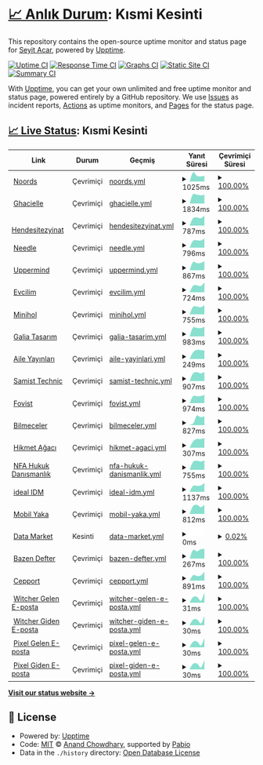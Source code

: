 # [📈 Anlık Durum](https://seyitacar.github.io/websitestatus): <!--live status--> **Kısmi Kesinti**

This repository contains the open-source uptime monitor and status page for [Seyit Acar](https://seyitacar.github.io/websitestatus), powered by [Upptime](https://github.com/upptime/upptime).

[![Uptime CI](https://github.com/seyitacar/websitestatus/workflows/Uptime%20CI/badge.svg)](https://github.com/seyitacar/websitestatus/actions?query=workflow%3A%22Uptime+CI%22)
[![Response Time CI](https://github.com/seyitacar/websitestatus/workflows/Response%20Time%20CI/badge.svg)](https://github.com/seyitacar/websitestatus/actions?query=workflow%3A%22Response+Time+CI%22)
[![Graphs CI](https://github.com/seyitacar/websitestatus/workflows/Graphs%20CI/badge.svg)](https://github.com/seyitacar/websitestatus/actions?query=workflow%3A%22Graphs+CI%22)
[![Static Site CI](https://github.com/seyitacar/websitestatus/workflows/Static%20Site%20CI/badge.svg)](https://github.com/seyitacar/websitestatus/actions?query=workflow%3A%22Static+Site+CI%22)
[![Summary CI](https://github.com/seyitacar/websitestatus/workflows/Summary%20CI/badge.svg)](https://github.com/seyitacar/websitestatus/actions?query=workflow%3A%22Summary+CI%22)

With [Upptime](https://upptime.js.org), you can get your own unlimited and free uptime monitor and status page, powered entirely by a GitHub repository. We use [Issues](https://github.com/seyitacar/websitestatus/issues) as incident reports, [Actions](https://github.com/seyitacar/websitestatus/actions) as uptime monitors, and [Pages](https://seyitacar.github.io/websitestatus) for the status page.

## [📈 Live Status](https://demo.upptime.js.org): <!--live status--> **Kısmi Kesinti**

<!--start: status pages-->
<!-- This summary is generated by Upptime (https://github.com/upptime/upptime) -->
<!-- Do not edit this manually, your changes will be overwritten -->
<!-- prettier-ignore -->
| Link | Durum | Geçmiş | Yanıt Süresi | Çevrimiçi Süresi |
| --- | ------ | ------- | ------------- | ------ |
| <img alt="" src="https://icons.duckduckgo.com/ip3/noords.com.tr.ico" height="13"> [Noords](https://noords.com.tr/) | Çevrimiçi | [noords.yml](https://github.com/seyitacar/websitestatus/commits/HEAD/history/noords.yml) | <details><summary><img alt="Yanıt süresi grafiği" src="./graphs/noords/response-time-week.png" height="20"> 1025ms</summary><br><a href="https://status.seyitacar.net/history/noords"><img alt="Yanıt Süresi 1025" src="https://img.shields.io/endpoint?url=https%3A%2F%2Fraw.githubusercontent.com%2Fseyitacar%2Fwebsitestatus%2FHEAD%2Fapi%2Fnoords%2Fresponse-time.json"></a><br><a href="https://status.seyitacar.net/history/noords"><img alt="24 saatlik yanıt süresi 1025" src="https://img.shields.io/endpoint?url=https%3A%2F%2Fraw.githubusercontent.com%2Fseyitacar%2Fwebsitestatus%2FHEAD%2Fapi%2Fnoords%2Fresponse-time-day.json"></a><br><a href="https://status.seyitacar.net/history/noords"><img alt="7 günlük yanıt süresi 1025" src="https://img.shields.io/endpoint?url=https%3A%2F%2Fraw.githubusercontent.com%2Fseyitacar%2Fwebsitestatus%2FHEAD%2Fapi%2Fnoords%2Fresponse-time-week.json"></a><br><a href="https://status.seyitacar.net/history/noords"><img alt="30 günlük yanıt süresi 1025" src="https://img.shields.io/endpoint?url=https%3A%2F%2Fraw.githubusercontent.com%2Fseyitacar%2Fwebsitestatus%2FHEAD%2Fapi%2Fnoords%2Fresponse-time-month.json"></a><br><a href="https://status.seyitacar.net/history/noords"><img alt="1 yıllık yanıt süresi 1025" src="https://img.shields.io/endpoint?url=https%3A%2F%2Fraw.githubusercontent.com%2Fseyitacar%2Fwebsitestatus%2FHEAD%2Fapi%2Fnoords%2Fresponse-time-year.json"></a></details> | <details><summary><a href="https://status.seyitacar.net/history/noords">100.00%</a></summary><a href="https://status.seyitacar.net/history/noords"><img alt="Çevrimiçi Süresi 100.00%" src="https://img.shields.io/endpoint?url=https%3A%2F%2Fraw.githubusercontent.com%2Fseyitacar%2Fwebsitestatus%2FHEAD%2Fapi%2Fnoords%2Fuptime.json"></a><br><a href="https://status.seyitacar.net/history/noords"><img alt="24 saatlik çevrimiçi oranı 100.00%" src="https://img.shields.io/endpoint?url=https%3A%2F%2Fraw.githubusercontent.com%2Fseyitacar%2Fwebsitestatus%2FHEAD%2Fapi%2Fnoords%2Fuptime-day.json"></a><br><a href="https://status.seyitacar.net/history/noords"><img alt="7 günlük çevrimiçi oranı 100.00%" src="https://img.shields.io/endpoint?url=https%3A%2F%2Fraw.githubusercontent.com%2Fseyitacar%2Fwebsitestatus%2FHEAD%2Fapi%2Fnoords%2Fuptime-week.json"></a><br><a href="https://status.seyitacar.net/history/noords"><img alt="30 günlük çevrimiçi oranı 100.00%" src="https://img.shields.io/endpoint?url=https%3A%2F%2Fraw.githubusercontent.com%2Fseyitacar%2Fwebsitestatus%2FHEAD%2Fapi%2Fnoords%2Fuptime-month.json"></a><br><a href="https://status.seyitacar.net/history/noords"><img alt="1 yıllık çevrimiçi oranı 100.00%" src="https://img.shields.io/endpoint?url=https%3A%2F%2Fraw.githubusercontent.com%2Fseyitacar%2Fwebsitestatus%2FHEAD%2Fapi%2Fnoords%2Fuptime-year.json"></a></details>
| <img alt="" src="https://icons.duckduckgo.com/ip3/ghacielle.com.ico" height="13"> [Ghacielle](https://ghacielle.com/) | Çevrimiçi | [ghacielle.yml](https://github.com/seyitacar/websitestatus/commits/HEAD/history/ghacielle.yml) | <details><summary><img alt="Yanıt süresi grafiği" src="./graphs/ghacielle/response-time-week.png" height="20"> 1834ms</summary><br><a href="https://status.seyitacar.net/history/ghacielle"><img alt="Yanıt Süresi 1834" src="https://img.shields.io/endpoint?url=https%3A%2F%2Fraw.githubusercontent.com%2Fseyitacar%2Fwebsitestatus%2FHEAD%2Fapi%2Fghacielle%2Fresponse-time.json"></a><br><a href="https://status.seyitacar.net/history/ghacielle"><img alt="24 saatlik yanıt süresi 1834" src="https://img.shields.io/endpoint?url=https%3A%2F%2Fraw.githubusercontent.com%2Fseyitacar%2Fwebsitestatus%2FHEAD%2Fapi%2Fghacielle%2Fresponse-time-day.json"></a><br><a href="https://status.seyitacar.net/history/ghacielle"><img alt="7 günlük yanıt süresi 1834" src="https://img.shields.io/endpoint?url=https%3A%2F%2Fraw.githubusercontent.com%2Fseyitacar%2Fwebsitestatus%2FHEAD%2Fapi%2Fghacielle%2Fresponse-time-week.json"></a><br><a href="https://status.seyitacar.net/history/ghacielle"><img alt="30 günlük yanıt süresi 1834" src="https://img.shields.io/endpoint?url=https%3A%2F%2Fraw.githubusercontent.com%2Fseyitacar%2Fwebsitestatus%2FHEAD%2Fapi%2Fghacielle%2Fresponse-time-month.json"></a><br><a href="https://status.seyitacar.net/history/ghacielle"><img alt="1 yıllık yanıt süresi 1834" src="https://img.shields.io/endpoint?url=https%3A%2F%2Fraw.githubusercontent.com%2Fseyitacar%2Fwebsitestatus%2FHEAD%2Fapi%2Fghacielle%2Fresponse-time-year.json"></a></details> | <details><summary><a href="https://status.seyitacar.net/history/ghacielle">100.00%</a></summary><a href="https://status.seyitacar.net/history/ghacielle"><img alt="Çevrimiçi Süresi 100.00%" src="https://img.shields.io/endpoint?url=https%3A%2F%2Fraw.githubusercontent.com%2Fseyitacar%2Fwebsitestatus%2FHEAD%2Fapi%2Fghacielle%2Fuptime.json"></a><br><a href="https://status.seyitacar.net/history/ghacielle"><img alt="24 saatlik çevrimiçi oranı 100.00%" src="https://img.shields.io/endpoint?url=https%3A%2F%2Fraw.githubusercontent.com%2Fseyitacar%2Fwebsitestatus%2FHEAD%2Fapi%2Fghacielle%2Fuptime-day.json"></a><br><a href="https://status.seyitacar.net/history/ghacielle"><img alt="7 günlük çevrimiçi oranı 100.00%" src="https://img.shields.io/endpoint?url=https%3A%2F%2Fraw.githubusercontent.com%2Fseyitacar%2Fwebsitestatus%2FHEAD%2Fapi%2Fghacielle%2Fuptime-week.json"></a><br><a href="https://status.seyitacar.net/history/ghacielle"><img alt="30 günlük çevrimiçi oranı 100.00%" src="https://img.shields.io/endpoint?url=https%3A%2F%2Fraw.githubusercontent.com%2Fseyitacar%2Fwebsitestatus%2FHEAD%2Fapi%2Fghacielle%2Fuptime-month.json"></a><br><a href="https://status.seyitacar.net/history/ghacielle"><img alt="1 yıllık çevrimiçi oranı 100.00%" src="https://img.shields.io/endpoint?url=https%3A%2F%2Fraw.githubusercontent.com%2Fseyitacar%2Fwebsitestatus%2FHEAD%2Fapi%2Fghacielle%2Fuptime-year.json"></a></details>
| <img alt="" src="https://icons.duckduckgo.com/ip3/hendesitezyinat.com.ico" height="13"> [Hendesitezyinat](https://hendesitezyinat.com/) | Çevrimiçi | [hendesitezyinat.yml](https://github.com/seyitacar/websitestatus/commits/HEAD/history/hendesitezyinat.yml) | <details><summary><img alt="Yanıt süresi grafiği" src="./graphs/hendesitezyinat/response-time-week.png" height="20"> 787ms</summary><br><a href="https://status.seyitacar.net/history/hendesitezyinat"><img alt="Yanıt Süresi 787" src="https://img.shields.io/endpoint?url=https%3A%2F%2Fraw.githubusercontent.com%2Fseyitacar%2Fwebsitestatus%2FHEAD%2Fapi%2Fhendesitezyinat%2Fresponse-time.json"></a><br><a href="https://status.seyitacar.net/history/hendesitezyinat"><img alt="24 saatlik yanıt süresi 787" src="https://img.shields.io/endpoint?url=https%3A%2F%2Fraw.githubusercontent.com%2Fseyitacar%2Fwebsitestatus%2FHEAD%2Fapi%2Fhendesitezyinat%2Fresponse-time-day.json"></a><br><a href="https://status.seyitacar.net/history/hendesitezyinat"><img alt="7 günlük yanıt süresi 787" src="https://img.shields.io/endpoint?url=https%3A%2F%2Fraw.githubusercontent.com%2Fseyitacar%2Fwebsitestatus%2FHEAD%2Fapi%2Fhendesitezyinat%2Fresponse-time-week.json"></a><br><a href="https://status.seyitacar.net/history/hendesitezyinat"><img alt="30 günlük yanıt süresi 787" src="https://img.shields.io/endpoint?url=https%3A%2F%2Fraw.githubusercontent.com%2Fseyitacar%2Fwebsitestatus%2FHEAD%2Fapi%2Fhendesitezyinat%2Fresponse-time-month.json"></a><br><a href="https://status.seyitacar.net/history/hendesitezyinat"><img alt="1 yıllık yanıt süresi 787" src="https://img.shields.io/endpoint?url=https%3A%2F%2Fraw.githubusercontent.com%2Fseyitacar%2Fwebsitestatus%2FHEAD%2Fapi%2Fhendesitezyinat%2Fresponse-time-year.json"></a></details> | <details><summary><a href="https://status.seyitacar.net/history/hendesitezyinat">100.00%</a></summary><a href="https://status.seyitacar.net/history/hendesitezyinat"><img alt="Çevrimiçi Süresi 100.00%" src="https://img.shields.io/endpoint?url=https%3A%2F%2Fraw.githubusercontent.com%2Fseyitacar%2Fwebsitestatus%2FHEAD%2Fapi%2Fhendesitezyinat%2Fuptime.json"></a><br><a href="https://status.seyitacar.net/history/hendesitezyinat"><img alt="24 saatlik çevrimiçi oranı 100.00%" src="https://img.shields.io/endpoint?url=https%3A%2F%2Fraw.githubusercontent.com%2Fseyitacar%2Fwebsitestatus%2FHEAD%2Fapi%2Fhendesitezyinat%2Fuptime-day.json"></a><br><a href="https://status.seyitacar.net/history/hendesitezyinat"><img alt="7 günlük çevrimiçi oranı 100.00%" src="https://img.shields.io/endpoint?url=https%3A%2F%2Fraw.githubusercontent.com%2Fseyitacar%2Fwebsitestatus%2FHEAD%2Fapi%2Fhendesitezyinat%2Fuptime-week.json"></a><br><a href="https://status.seyitacar.net/history/hendesitezyinat"><img alt="30 günlük çevrimiçi oranı 100.00%" src="https://img.shields.io/endpoint?url=https%3A%2F%2Fraw.githubusercontent.com%2Fseyitacar%2Fwebsitestatus%2FHEAD%2Fapi%2Fhendesitezyinat%2Fuptime-month.json"></a><br><a href="https://status.seyitacar.net/history/hendesitezyinat"><img alt="1 yıllık çevrimiçi oranı 100.00%" src="https://img.shields.io/endpoint?url=https%3A%2F%2Fraw.githubusercontent.com%2Fseyitacar%2Fwebsitestatus%2FHEAD%2Fapi%2Fhendesitezyinat%2Fuptime-year.json"></a></details>
| <img alt="" src="https://icons.duckduckgo.com/ip3/needle.tr.ico" height="13"> [Needle](https://needle.tr/) | Çevrimiçi | [needle.yml](https://github.com/seyitacar/websitestatus/commits/HEAD/history/needle.yml) | <details><summary><img alt="Yanıt süresi grafiği" src="./graphs/needle/response-time-week.png" height="20"> 796ms</summary><br><a href="https://status.seyitacar.net/history/needle"><img alt="Yanıt Süresi 796" src="https://img.shields.io/endpoint?url=https%3A%2F%2Fraw.githubusercontent.com%2Fseyitacar%2Fwebsitestatus%2FHEAD%2Fapi%2Fneedle%2Fresponse-time.json"></a><br><a href="https://status.seyitacar.net/history/needle"><img alt="24 saatlik yanıt süresi 796" src="https://img.shields.io/endpoint?url=https%3A%2F%2Fraw.githubusercontent.com%2Fseyitacar%2Fwebsitestatus%2FHEAD%2Fapi%2Fneedle%2Fresponse-time-day.json"></a><br><a href="https://status.seyitacar.net/history/needle"><img alt="7 günlük yanıt süresi 796" src="https://img.shields.io/endpoint?url=https%3A%2F%2Fraw.githubusercontent.com%2Fseyitacar%2Fwebsitestatus%2FHEAD%2Fapi%2Fneedle%2Fresponse-time-week.json"></a><br><a href="https://status.seyitacar.net/history/needle"><img alt="30 günlük yanıt süresi 796" src="https://img.shields.io/endpoint?url=https%3A%2F%2Fraw.githubusercontent.com%2Fseyitacar%2Fwebsitestatus%2FHEAD%2Fapi%2Fneedle%2Fresponse-time-month.json"></a><br><a href="https://status.seyitacar.net/history/needle"><img alt="1 yıllık yanıt süresi 796" src="https://img.shields.io/endpoint?url=https%3A%2F%2Fraw.githubusercontent.com%2Fseyitacar%2Fwebsitestatus%2FHEAD%2Fapi%2Fneedle%2Fresponse-time-year.json"></a></details> | <details><summary><a href="https://status.seyitacar.net/history/needle">100.00%</a></summary><a href="https://status.seyitacar.net/history/needle"><img alt="Çevrimiçi Süresi 100.00%" src="https://img.shields.io/endpoint?url=https%3A%2F%2Fraw.githubusercontent.com%2Fseyitacar%2Fwebsitestatus%2FHEAD%2Fapi%2Fneedle%2Fuptime.json"></a><br><a href="https://status.seyitacar.net/history/needle"><img alt="24 saatlik çevrimiçi oranı 100.00%" src="https://img.shields.io/endpoint?url=https%3A%2F%2Fraw.githubusercontent.com%2Fseyitacar%2Fwebsitestatus%2FHEAD%2Fapi%2Fneedle%2Fuptime-day.json"></a><br><a href="https://status.seyitacar.net/history/needle"><img alt="7 günlük çevrimiçi oranı 100.00%" src="https://img.shields.io/endpoint?url=https%3A%2F%2Fraw.githubusercontent.com%2Fseyitacar%2Fwebsitestatus%2FHEAD%2Fapi%2Fneedle%2Fuptime-week.json"></a><br><a href="https://status.seyitacar.net/history/needle"><img alt="30 günlük çevrimiçi oranı 100.00%" src="https://img.shields.io/endpoint?url=https%3A%2F%2Fraw.githubusercontent.com%2Fseyitacar%2Fwebsitestatus%2FHEAD%2Fapi%2Fneedle%2Fuptime-month.json"></a><br><a href="https://status.seyitacar.net/history/needle"><img alt="1 yıllık çevrimiçi oranı 100.00%" src="https://img.shields.io/endpoint?url=https%3A%2F%2Fraw.githubusercontent.com%2Fseyitacar%2Fwebsitestatus%2FHEAD%2Fapi%2Fneedle%2Fuptime-year.json"></a></details>
| <img alt="" src="https://icons.duckduckgo.com/ip3/uppermind.ai.ico" height="13"> [Uppermind](https://uppermind.ai/) | Çevrimiçi | [uppermind.yml](https://github.com/seyitacar/websitestatus/commits/HEAD/history/uppermind.yml) | <details><summary><img alt="Yanıt süresi grafiği" src="./graphs/uppermind/response-time-week.png" height="20"> 867ms</summary><br><a href="https://status.seyitacar.net/history/uppermind"><img alt="Yanıt Süresi 867" src="https://img.shields.io/endpoint?url=https%3A%2F%2Fraw.githubusercontent.com%2Fseyitacar%2Fwebsitestatus%2FHEAD%2Fapi%2Fuppermind%2Fresponse-time.json"></a><br><a href="https://status.seyitacar.net/history/uppermind"><img alt="24 saatlik yanıt süresi 867" src="https://img.shields.io/endpoint?url=https%3A%2F%2Fraw.githubusercontent.com%2Fseyitacar%2Fwebsitestatus%2FHEAD%2Fapi%2Fuppermind%2Fresponse-time-day.json"></a><br><a href="https://status.seyitacar.net/history/uppermind"><img alt="7 günlük yanıt süresi 867" src="https://img.shields.io/endpoint?url=https%3A%2F%2Fraw.githubusercontent.com%2Fseyitacar%2Fwebsitestatus%2FHEAD%2Fapi%2Fuppermind%2Fresponse-time-week.json"></a><br><a href="https://status.seyitacar.net/history/uppermind"><img alt="30 günlük yanıt süresi 867" src="https://img.shields.io/endpoint?url=https%3A%2F%2Fraw.githubusercontent.com%2Fseyitacar%2Fwebsitestatus%2FHEAD%2Fapi%2Fuppermind%2Fresponse-time-month.json"></a><br><a href="https://status.seyitacar.net/history/uppermind"><img alt="1 yıllık yanıt süresi 867" src="https://img.shields.io/endpoint?url=https%3A%2F%2Fraw.githubusercontent.com%2Fseyitacar%2Fwebsitestatus%2FHEAD%2Fapi%2Fuppermind%2Fresponse-time-year.json"></a></details> | <details><summary><a href="https://status.seyitacar.net/history/uppermind">100.00%</a></summary><a href="https://status.seyitacar.net/history/uppermind"><img alt="Çevrimiçi Süresi 100.00%" src="https://img.shields.io/endpoint?url=https%3A%2F%2Fraw.githubusercontent.com%2Fseyitacar%2Fwebsitestatus%2FHEAD%2Fapi%2Fuppermind%2Fuptime.json"></a><br><a href="https://status.seyitacar.net/history/uppermind"><img alt="24 saatlik çevrimiçi oranı 100.00%" src="https://img.shields.io/endpoint?url=https%3A%2F%2Fraw.githubusercontent.com%2Fseyitacar%2Fwebsitestatus%2FHEAD%2Fapi%2Fuppermind%2Fuptime-day.json"></a><br><a href="https://status.seyitacar.net/history/uppermind"><img alt="7 günlük çevrimiçi oranı 100.00%" src="https://img.shields.io/endpoint?url=https%3A%2F%2Fraw.githubusercontent.com%2Fseyitacar%2Fwebsitestatus%2FHEAD%2Fapi%2Fuppermind%2Fuptime-week.json"></a><br><a href="https://status.seyitacar.net/history/uppermind"><img alt="30 günlük çevrimiçi oranı 100.00%" src="https://img.shields.io/endpoint?url=https%3A%2F%2Fraw.githubusercontent.com%2Fseyitacar%2Fwebsitestatus%2FHEAD%2Fapi%2Fuppermind%2Fuptime-month.json"></a><br><a href="https://status.seyitacar.net/history/uppermind"><img alt="1 yıllık çevrimiçi oranı 100.00%" src="https://img.shields.io/endpoint?url=https%3A%2F%2Fraw.githubusercontent.com%2Fseyitacar%2Fwebsitestatus%2FHEAD%2Fapi%2Fuppermind%2Fuptime-year.json"></a></details>
| <img alt="" src="https://icons.duckduckgo.com/ip3/evcil.im.ico" height="13"> [Evcilim](https://evcil.im/) | Çevrimiçi | [evcilim.yml](https://github.com/seyitacar/websitestatus/commits/HEAD/history/evcilim.yml) | <details><summary><img alt="Yanıt süresi grafiği" src="./graphs/evcilim/response-time-week.png" height="20"> 724ms</summary><br><a href="https://status.seyitacar.net/history/evcilim"><img alt="Yanıt Süresi 724" src="https://img.shields.io/endpoint?url=https%3A%2F%2Fraw.githubusercontent.com%2Fseyitacar%2Fwebsitestatus%2FHEAD%2Fapi%2Fevcilim%2Fresponse-time.json"></a><br><a href="https://status.seyitacar.net/history/evcilim"><img alt="24 saatlik yanıt süresi 724" src="https://img.shields.io/endpoint?url=https%3A%2F%2Fraw.githubusercontent.com%2Fseyitacar%2Fwebsitestatus%2FHEAD%2Fapi%2Fevcilim%2Fresponse-time-day.json"></a><br><a href="https://status.seyitacar.net/history/evcilim"><img alt="7 günlük yanıt süresi 724" src="https://img.shields.io/endpoint?url=https%3A%2F%2Fraw.githubusercontent.com%2Fseyitacar%2Fwebsitestatus%2FHEAD%2Fapi%2Fevcilim%2Fresponse-time-week.json"></a><br><a href="https://status.seyitacar.net/history/evcilim"><img alt="30 günlük yanıt süresi 724" src="https://img.shields.io/endpoint?url=https%3A%2F%2Fraw.githubusercontent.com%2Fseyitacar%2Fwebsitestatus%2FHEAD%2Fapi%2Fevcilim%2Fresponse-time-month.json"></a><br><a href="https://status.seyitacar.net/history/evcilim"><img alt="1 yıllık yanıt süresi 724" src="https://img.shields.io/endpoint?url=https%3A%2F%2Fraw.githubusercontent.com%2Fseyitacar%2Fwebsitestatus%2FHEAD%2Fapi%2Fevcilim%2Fresponse-time-year.json"></a></details> | <details><summary><a href="https://status.seyitacar.net/history/evcilim">100.00%</a></summary><a href="https://status.seyitacar.net/history/evcilim"><img alt="Çevrimiçi Süresi 100.00%" src="https://img.shields.io/endpoint?url=https%3A%2F%2Fraw.githubusercontent.com%2Fseyitacar%2Fwebsitestatus%2FHEAD%2Fapi%2Fevcilim%2Fuptime.json"></a><br><a href="https://status.seyitacar.net/history/evcilim"><img alt="24 saatlik çevrimiçi oranı 100.00%" src="https://img.shields.io/endpoint?url=https%3A%2F%2Fraw.githubusercontent.com%2Fseyitacar%2Fwebsitestatus%2FHEAD%2Fapi%2Fevcilim%2Fuptime-day.json"></a><br><a href="https://status.seyitacar.net/history/evcilim"><img alt="7 günlük çevrimiçi oranı 100.00%" src="https://img.shields.io/endpoint?url=https%3A%2F%2Fraw.githubusercontent.com%2Fseyitacar%2Fwebsitestatus%2FHEAD%2Fapi%2Fevcilim%2Fuptime-week.json"></a><br><a href="https://status.seyitacar.net/history/evcilim"><img alt="30 günlük çevrimiçi oranı 100.00%" src="https://img.shields.io/endpoint?url=https%3A%2F%2Fraw.githubusercontent.com%2Fseyitacar%2Fwebsitestatus%2FHEAD%2Fapi%2Fevcilim%2Fuptime-month.json"></a><br><a href="https://status.seyitacar.net/history/evcilim"><img alt="1 yıllık çevrimiçi oranı 100.00%" src="https://img.shields.io/endpoint?url=https%3A%2F%2Fraw.githubusercontent.com%2Fseyitacar%2Fwebsitestatus%2FHEAD%2Fapi%2Fevcilim%2Fuptime-year.json"></a></details>
| <img alt="" src="https://icons.duckduckgo.com/ip3/minihol.com.ico" height="13"> [Minihol](https://minihol.com/) | Çevrimiçi | [minihol.yml](https://github.com/seyitacar/websitestatus/commits/HEAD/history/minihol.yml) | <details><summary><img alt="Yanıt süresi grafiği" src="./graphs/minihol/response-time-week.png" height="20"> 755ms</summary><br><a href="https://status.seyitacar.net/history/minihol"><img alt="Yanıt Süresi 755" src="https://img.shields.io/endpoint?url=https%3A%2F%2Fraw.githubusercontent.com%2Fseyitacar%2Fwebsitestatus%2FHEAD%2Fapi%2Fminihol%2Fresponse-time.json"></a><br><a href="https://status.seyitacar.net/history/minihol"><img alt="24 saatlik yanıt süresi 755" src="https://img.shields.io/endpoint?url=https%3A%2F%2Fraw.githubusercontent.com%2Fseyitacar%2Fwebsitestatus%2FHEAD%2Fapi%2Fminihol%2Fresponse-time-day.json"></a><br><a href="https://status.seyitacar.net/history/minihol"><img alt="7 günlük yanıt süresi 755" src="https://img.shields.io/endpoint?url=https%3A%2F%2Fraw.githubusercontent.com%2Fseyitacar%2Fwebsitestatus%2FHEAD%2Fapi%2Fminihol%2Fresponse-time-week.json"></a><br><a href="https://status.seyitacar.net/history/minihol"><img alt="30 günlük yanıt süresi 755" src="https://img.shields.io/endpoint?url=https%3A%2F%2Fraw.githubusercontent.com%2Fseyitacar%2Fwebsitestatus%2FHEAD%2Fapi%2Fminihol%2Fresponse-time-month.json"></a><br><a href="https://status.seyitacar.net/history/minihol"><img alt="1 yıllık yanıt süresi 755" src="https://img.shields.io/endpoint?url=https%3A%2F%2Fraw.githubusercontent.com%2Fseyitacar%2Fwebsitestatus%2FHEAD%2Fapi%2Fminihol%2Fresponse-time-year.json"></a></details> | <details><summary><a href="https://status.seyitacar.net/history/minihol">100.00%</a></summary><a href="https://status.seyitacar.net/history/minihol"><img alt="Çevrimiçi Süresi 100.00%" src="https://img.shields.io/endpoint?url=https%3A%2F%2Fraw.githubusercontent.com%2Fseyitacar%2Fwebsitestatus%2FHEAD%2Fapi%2Fminihol%2Fuptime.json"></a><br><a href="https://status.seyitacar.net/history/minihol"><img alt="24 saatlik çevrimiçi oranı 100.00%" src="https://img.shields.io/endpoint?url=https%3A%2F%2Fraw.githubusercontent.com%2Fseyitacar%2Fwebsitestatus%2FHEAD%2Fapi%2Fminihol%2Fuptime-day.json"></a><br><a href="https://status.seyitacar.net/history/minihol"><img alt="7 günlük çevrimiçi oranı 100.00%" src="https://img.shields.io/endpoint?url=https%3A%2F%2Fraw.githubusercontent.com%2Fseyitacar%2Fwebsitestatus%2FHEAD%2Fapi%2Fminihol%2Fuptime-week.json"></a><br><a href="https://status.seyitacar.net/history/minihol"><img alt="30 günlük çevrimiçi oranı 100.00%" src="https://img.shields.io/endpoint?url=https%3A%2F%2Fraw.githubusercontent.com%2Fseyitacar%2Fwebsitestatus%2FHEAD%2Fapi%2Fminihol%2Fuptime-month.json"></a><br><a href="https://status.seyitacar.net/history/minihol"><img alt="1 yıllık çevrimiçi oranı 100.00%" src="https://img.shields.io/endpoint?url=https%3A%2F%2Fraw.githubusercontent.com%2Fseyitacar%2Fwebsitestatus%2FHEAD%2Fapi%2Fminihol%2Fuptime-year.json"></a></details>
| <img alt="" src="https://icons.duckduckgo.com/ip3/galiatasarim.com.ico" height="13"> [Galia Tasarım](https://galiatasarim.com/) | Çevrimiçi | [galia-tasarim.yml](https://github.com/seyitacar/websitestatus/commits/HEAD/history/galia-tasarim.yml) | <details><summary><img alt="Yanıt süresi grafiği" src="./graphs/galia-tasarim/response-time-week.png" height="20"> 983ms</summary><br><a href="https://status.seyitacar.net/history/galia-tasarim"><img alt="Yanıt Süresi 983" src="https://img.shields.io/endpoint?url=https%3A%2F%2Fraw.githubusercontent.com%2Fseyitacar%2Fwebsitestatus%2FHEAD%2Fapi%2Fgalia-tasarim%2Fresponse-time.json"></a><br><a href="https://status.seyitacar.net/history/galia-tasarim"><img alt="24 saatlik yanıt süresi 983" src="https://img.shields.io/endpoint?url=https%3A%2F%2Fraw.githubusercontent.com%2Fseyitacar%2Fwebsitestatus%2FHEAD%2Fapi%2Fgalia-tasarim%2Fresponse-time-day.json"></a><br><a href="https://status.seyitacar.net/history/galia-tasarim"><img alt="7 günlük yanıt süresi 983" src="https://img.shields.io/endpoint?url=https%3A%2F%2Fraw.githubusercontent.com%2Fseyitacar%2Fwebsitestatus%2FHEAD%2Fapi%2Fgalia-tasarim%2Fresponse-time-week.json"></a><br><a href="https://status.seyitacar.net/history/galia-tasarim"><img alt="30 günlük yanıt süresi 983" src="https://img.shields.io/endpoint?url=https%3A%2F%2Fraw.githubusercontent.com%2Fseyitacar%2Fwebsitestatus%2FHEAD%2Fapi%2Fgalia-tasarim%2Fresponse-time-month.json"></a><br><a href="https://status.seyitacar.net/history/galia-tasarim"><img alt="1 yıllık yanıt süresi 983" src="https://img.shields.io/endpoint?url=https%3A%2F%2Fraw.githubusercontent.com%2Fseyitacar%2Fwebsitestatus%2FHEAD%2Fapi%2Fgalia-tasarim%2Fresponse-time-year.json"></a></details> | <details><summary><a href="https://status.seyitacar.net/history/galia-tasarim">100.00%</a></summary><a href="https://status.seyitacar.net/history/galia-tasarim"><img alt="Çevrimiçi Süresi 100.00%" src="https://img.shields.io/endpoint?url=https%3A%2F%2Fraw.githubusercontent.com%2Fseyitacar%2Fwebsitestatus%2FHEAD%2Fapi%2Fgalia-tasarim%2Fuptime.json"></a><br><a href="https://status.seyitacar.net/history/galia-tasarim"><img alt="24 saatlik çevrimiçi oranı 100.00%" src="https://img.shields.io/endpoint?url=https%3A%2F%2Fraw.githubusercontent.com%2Fseyitacar%2Fwebsitestatus%2FHEAD%2Fapi%2Fgalia-tasarim%2Fuptime-day.json"></a><br><a href="https://status.seyitacar.net/history/galia-tasarim"><img alt="7 günlük çevrimiçi oranı 100.00%" src="https://img.shields.io/endpoint?url=https%3A%2F%2Fraw.githubusercontent.com%2Fseyitacar%2Fwebsitestatus%2FHEAD%2Fapi%2Fgalia-tasarim%2Fuptime-week.json"></a><br><a href="https://status.seyitacar.net/history/galia-tasarim"><img alt="30 günlük çevrimiçi oranı 100.00%" src="https://img.shields.io/endpoint?url=https%3A%2F%2Fraw.githubusercontent.com%2Fseyitacar%2Fwebsitestatus%2FHEAD%2Fapi%2Fgalia-tasarim%2Fuptime-month.json"></a><br><a href="https://status.seyitacar.net/history/galia-tasarim"><img alt="1 yıllık çevrimiçi oranı 100.00%" src="https://img.shields.io/endpoint?url=https%3A%2F%2Fraw.githubusercontent.com%2Fseyitacar%2Fwebsitestatus%2FHEAD%2Fapi%2Fgalia-tasarim%2Fuptime-year.json"></a></details>
| <img alt="" src="https://icons.duckduckgo.com/ip3/aileyayinlari.com.ico" height="13"> [Aile Yayınları](https://aileyayinlari.com/) | Çevrimiçi | [aile-yayinlari.yml](https://github.com/seyitacar/websitestatus/commits/HEAD/history/aile-yayinlari.yml) | <details><summary><img alt="Yanıt süresi grafiği" src="./graphs/aile-yayinlari/response-time-week.png" height="20"> 249ms</summary><br><a href="https://status.seyitacar.net/history/aile-yayinlari"><img alt="Yanıt Süresi 249" src="https://img.shields.io/endpoint?url=https%3A%2F%2Fraw.githubusercontent.com%2Fseyitacar%2Fwebsitestatus%2FHEAD%2Fapi%2Faile-yayinlari%2Fresponse-time.json"></a><br><a href="https://status.seyitacar.net/history/aile-yayinlari"><img alt="24 saatlik yanıt süresi 249" src="https://img.shields.io/endpoint?url=https%3A%2F%2Fraw.githubusercontent.com%2Fseyitacar%2Fwebsitestatus%2FHEAD%2Fapi%2Faile-yayinlari%2Fresponse-time-day.json"></a><br><a href="https://status.seyitacar.net/history/aile-yayinlari"><img alt="7 günlük yanıt süresi 249" src="https://img.shields.io/endpoint?url=https%3A%2F%2Fraw.githubusercontent.com%2Fseyitacar%2Fwebsitestatus%2FHEAD%2Fapi%2Faile-yayinlari%2Fresponse-time-week.json"></a><br><a href="https://status.seyitacar.net/history/aile-yayinlari"><img alt="30 günlük yanıt süresi 249" src="https://img.shields.io/endpoint?url=https%3A%2F%2Fraw.githubusercontent.com%2Fseyitacar%2Fwebsitestatus%2FHEAD%2Fapi%2Faile-yayinlari%2Fresponse-time-month.json"></a><br><a href="https://status.seyitacar.net/history/aile-yayinlari"><img alt="1 yıllık yanıt süresi 249" src="https://img.shields.io/endpoint?url=https%3A%2F%2Fraw.githubusercontent.com%2Fseyitacar%2Fwebsitestatus%2FHEAD%2Fapi%2Faile-yayinlari%2Fresponse-time-year.json"></a></details> | <details><summary><a href="https://status.seyitacar.net/history/aile-yayinlari">100.00%</a></summary><a href="https://status.seyitacar.net/history/aile-yayinlari"><img alt="Çevrimiçi Süresi 100.00%" src="https://img.shields.io/endpoint?url=https%3A%2F%2Fraw.githubusercontent.com%2Fseyitacar%2Fwebsitestatus%2FHEAD%2Fapi%2Faile-yayinlari%2Fuptime.json"></a><br><a href="https://status.seyitacar.net/history/aile-yayinlari"><img alt="24 saatlik çevrimiçi oranı 100.00%" src="https://img.shields.io/endpoint?url=https%3A%2F%2Fraw.githubusercontent.com%2Fseyitacar%2Fwebsitestatus%2FHEAD%2Fapi%2Faile-yayinlari%2Fuptime-day.json"></a><br><a href="https://status.seyitacar.net/history/aile-yayinlari"><img alt="7 günlük çevrimiçi oranı 100.00%" src="https://img.shields.io/endpoint?url=https%3A%2F%2Fraw.githubusercontent.com%2Fseyitacar%2Fwebsitestatus%2FHEAD%2Fapi%2Faile-yayinlari%2Fuptime-week.json"></a><br><a href="https://status.seyitacar.net/history/aile-yayinlari"><img alt="30 günlük çevrimiçi oranı 100.00%" src="https://img.shields.io/endpoint?url=https%3A%2F%2Fraw.githubusercontent.com%2Fseyitacar%2Fwebsitestatus%2FHEAD%2Fapi%2Faile-yayinlari%2Fuptime-month.json"></a><br><a href="https://status.seyitacar.net/history/aile-yayinlari"><img alt="1 yıllık çevrimiçi oranı 100.00%" src="https://img.shields.io/endpoint?url=https%3A%2F%2Fraw.githubusercontent.com%2Fseyitacar%2Fwebsitestatus%2FHEAD%2Fapi%2Faile-yayinlari%2Fuptime-year.json"></a></details>
| <img alt="" src="https://icons.duckduckgo.com/ip3/samistechnic.com.ico" height="13"> [Samist Technic](https://samistechnic.com/) | Çevrimiçi | [samist-technic.yml](https://github.com/seyitacar/websitestatus/commits/HEAD/history/samist-technic.yml) | <details><summary><img alt="Yanıt süresi grafiği" src="./graphs/samist-technic/response-time-week.png" height="20"> 907ms</summary><br><a href="https://status.seyitacar.net/history/samist-technic"><img alt="Yanıt Süresi 907" src="https://img.shields.io/endpoint?url=https%3A%2F%2Fraw.githubusercontent.com%2Fseyitacar%2Fwebsitestatus%2FHEAD%2Fapi%2Fsamist-technic%2Fresponse-time.json"></a><br><a href="https://status.seyitacar.net/history/samist-technic"><img alt="24 saatlik yanıt süresi 907" src="https://img.shields.io/endpoint?url=https%3A%2F%2Fraw.githubusercontent.com%2Fseyitacar%2Fwebsitestatus%2FHEAD%2Fapi%2Fsamist-technic%2Fresponse-time-day.json"></a><br><a href="https://status.seyitacar.net/history/samist-technic"><img alt="7 günlük yanıt süresi 907" src="https://img.shields.io/endpoint?url=https%3A%2F%2Fraw.githubusercontent.com%2Fseyitacar%2Fwebsitestatus%2FHEAD%2Fapi%2Fsamist-technic%2Fresponse-time-week.json"></a><br><a href="https://status.seyitacar.net/history/samist-technic"><img alt="30 günlük yanıt süresi 907" src="https://img.shields.io/endpoint?url=https%3A%2F%2Fraw.githubusercontent.com%2Fseyitacar%2Fwebsitestatus%2FHEAD%2Fapi%2Fsamist-technic%2Fresponse-time-month.json"></a><br><a href="https://status.seyitacar.net/history/samist-technic"><img alt="1 yıllık yanıt süresi 907" src="https://img.shields.io/endpoint?url=https%3A%2F%2Fraw.githubusercontent.com%2Fseyitacar%2Fwebsitestatus%2FHEAD%2Fapi%2Fsamist-technic%2Fresponse-time-year.json"></a></details> | <details><summary><a href="https://status.seyitacar.net/history/samist-technic">100.00%</a></summary><a href="https://status.seyitacar.net/history/samist-technic"><img alt="Çevrimiçi Süresi 100.00%" src="https://img.shields.io/endpoint?url=https%3A%2F%2Fraw.githubusercontent.com%2Fseyitacar%2Fwebsitestatus%2FHEAD%2Fapi%2Fsamist-technic%2Fuptime.json"></a><br><a href="https://status.seyitacar.net/history/samist-technic"><img alt="24 saatlik çevrimiçi oranı 100.00%" src="https://img.shields.io/endpoint?url=https%3A%2F%2Fraw.githubusercontent.com%2Fseyitacar%2Fwebsitestatus%2FHEAD%2Fapi%2Fsamist-technic%2Fuptime-day.json"></a><br><a href="https://status.seyitacar.net/history/samist-technic"><img alt="7 günlük çevrimiçi oranı 100.00%" src="https://img.shields.io/endpoint?url=https%3A%2F%2Fraw.githubusercontent.com%2Fseyitacar%2Fwebsitestatus%2FHEAD%2Fapi%2Fsamist-technic%2Fuptime-week.json"></a><br><a href="https://status.seyitacar.net/history/samist-technic"><img alt="30 günlük çevrimiçi oranı 100.00%" src="https://img.shields.io/endpoint?url=https%3A%2F%2Fraw.githubusercontent.com%2Fseyitacar%2Fwebsitestatus%2FHEAD%2Fapi%2Fsamist-technic%2Fuptime-month.json"></a><br><a href="https://status.seyitacar.net/history/samist-technic"><img alt="1 yıllık çevrimiçi oranı 100.00%" src="https://img.shields.io/endpoint?url=https%3A%2F%2Fraw.githubusercontent.com%2Fseyitacar%2Fwebsitestatus%2FHEAD%2Fapi%2Fsamist-technic%2Fuptime-year.json"></a></details>
| <img alt="" src="https://icons.duckduckgo.com/ip3/fovist.com.ico" height="13"> [Fovist](https://fovist.com/) | Çevrimiçi | [fovist.yml](https://github.com/seyitacar/websitestatus/commits/HEAD/history/fovist.yml) | <details><summary><img alt="Yanıt süresi grafiği" src="./graphs/fovist/response-time-week.png" height="20"> 974ms</summary><br><a href="https://status.seyitacar.net/history/fovist"><img alt="Yanıt Süresi 974" src="https://img.shields.io/endpoint?url=https%3A%2F%2Fraw.githubusercontent.com%2Fseyitacar%2Fwebsitestatus%2FHEAD%2Fapi%2Ffovist%2Fresponse-time.json"></a><br><a href="https://status.seyitacar.net/history/fovist"><img alt="24 saatlik yanıt süresi 974" src="https://img.shields.io/endpoint?url=https%3A%2F%2Fraw.githubusercontent.com%2Fseyitacar%2Fwebsitestatus%2FHEAD%2Fapi%2Ffovist%2Fresponse-time-day.json"></a><br><a href="https://status.seyitacar.net/history/fovist"><img alt="7 günlük yanıt süresi 974" src="https://img.shields.io/endpoint?url=https%3A%2F%2Fraw.githubusercontent.com%2Fseyitacar%2Fwebsitestatus%2FHEAD%2Fapi%2Ffovist%2Fresponse-time-week.json"></a><br><a href="https://status.seyitacar.net/history/fovist"><img alt="30 günlük yanıt süresi 974" src="https://img.shields.io/endpoint?url=https%3A%2F%2Fraw.githubusercontent.com%2Fseyitacar%2Fwebsitestatus%2FHEAD%2Fapi%2Ffovist%2Fresponse-time-month.json"></a><br><a href="https://status.seyitacar.net/history/fovist"><img alt="1 yıllık yanıt süresi 974" src="https://img.shields.io/endpoint?url=https%3A%2F%2Fraw.githubusercontent.com%2Fseyitacar%2Fwebsitestatus%2FHEAD%2Fapi%2Ffovist%2Fresponse-time-year.json"></a></details> | <details><summary><a href="https://status.seyitacar.net/history/fovist">100.00%</a></summary><a href="https://status.seyitacar.net/history/fovist"><img alt="Çevrimiçi Süresi 100.00%" src="https://img.shields.io/endpoint?url=https%3A%2F%2Fraw.githubusercontent.com%2Fseyitacar%2Fwebsitestatus%2FHEAD%2Fapi%2Ffovist%2Fuptime.json"></a><br><a href="https://status.seyitacar.net/history/fovist"><img alt="24 saatlik çevrimiçi oranı 100.00%" src="https://img.shields.io/endpoint?url=https%3A%2F%2Fraw.githubusercontent.com%2Fseyitacar%2Fwebsitestatus%2FHEAD%2Fapi%2Ffovist%2Fuptime-day.json"></a><br><a href="https://status.seyitacar.net/history/fovist"><img alt="7 günlük çevrimiçi oranı 100.00%" src="https://img.shields.io/endpoint?url=https%3A%2F%2Fraw.githubusercontent.com%2Fseyitacar%2Fwebsitestatus%2FHEAD%2Fapi%2Ffovist%2Fuptime-week.json"></a><br><a href="https://status.seyitacar.net/history/fovist"><img alt="30 günlük çevrimiçi oranı 100.00%" src="https://img.shields.io/endpoint?url=https%3A%2F%2Fraw.githubusercontent.com%2Fseyitacar%2Fwebsitestatus%2FHEAD%2Fapi%2Ffovist%2Fuptime-month.json"></a><br><a href="https://status.seyitacar.net/history/fovist"><img alt="1 yıllık çevrimiçi oranı 100.00%" src="https://img.shields.io/endpoint?url=https%3A%2F%2Fraw.githubusercontent.com%2Fseyitacar%2Fwebsitestatus%2FHEAD%2Fapi%2Ffovist%2Fuptime-year.json"></a></details>
| <img alt="" src="https://icons.duckduckgo.com/ip3/bilmeceler.tr.ico" height="13"> [Bilmeceler](https://bilmeceler.tr/) | Çevrimiçi | [bilmeceler.yml](https://github.com/seyitacar/websitestatus/commits/HEAD/history/bilmeceler.yml) | <details><summary><img alt="Yanıt süresi grafiği" src="./graphs/bilmeceler/response-time-week.png" height="20"> 827ms</summary><br><a href="https://status.seyitacar.net/history/bilmeceler"><img alt="Yanıt Süresi 827" src="https://img.shields.io/endpoint?url=https%3A%2F%2Fraw.githubusercontent.com%2Fseyitacar%2Fwebsitestatus%2FHEAD%2Fapi%2Fbilmeceler%2Fresponse-time.json"></a><br><a href="https://status.seyitacar.net/history/bilmeceler"><img alt="24 saatlik yanıt süresi 827" src="https://img.shields.io/endpoint?url=https%3A%2F%2Fraw.githubusercontent.com%2Fseyitacar%2Fwebsitestatus%2FHEAD%2Fapi%2Fbilmeceler%2Fresponse-time-day.json"></a><br><a href="https://status.seyitacar.net/history/bilmeceler"><img alt="7 günlük yanıt süresi 827" src="https://img.shields.io/endpoint?url=https%3A%2F%2Fraw.githubusercontent.com%2Fseyitacar%2Fwebsitestatus%2FHEAD%2Fapi%2Fbilmeceler%2Fresponse-time-week.json"></a><br><a href="https://status.seyitacar.net/history/bilmeceler"><img alt="30 günlük yanıt süresi 827" src="https://img.shields.io/endpoint?url=https%3A%2F%2Fraw.githubusercontent.com%2Fseyitacar%2Fwebsitestatus%2FHEAD%2Fapi%2Fbilmeceler%2Fresponse-time-month.json"></a><br><a href="https://status.seyitacar.net/history/bilmeceler"><img alt="1 yıllık yanıt süresi 827" src="https://img.shields.io/endpoint?url=https%3A%2F%2Fraw.githubusercontent.com%2Fseyitacar%2Fwebsitestatus%2FHEAD%2Fapi%2Fbilmeceler%2Fresponse-time-year.json"></a></details> | <details><summary><a href="https://status.seyitacar.net/history/bilmeceler">100.00%</a></summary><a href="https://status.seyitacar.net/history/bilmeceler"><img alt="Çevrimiçi Süresi 100.00%" src="https://img.shields.io/endpoint?url=https%3A%2F%2Fraw.githubusercontent.com%2Fseyitacar%2Fwebsitestatus%2FHEAD%2Fapi%2Fbilmeceler%2Fuptime.json"></a><br><a href="https://status.seyitacar.net/history/bilmeceler"><img alt="24 saatlik çevrimiçi oranı 100.00%" src="https://img.shields.io/endpoint?url=https%3A%2F%2Fraw.githubusercontent.com%2Fseyitacar%2Fwebsitestatus%2FHEAD%2Fapi%2Fbilmeceler%2Fuptime-day.json"></a><br><a href="https://status.seyitacar.net/history/bilmeceler"><img alt="7 günlük çevrimiçi oranı 100.00%" src="https://img.shields.io/endpoint?url=https%3A%2F%2Fraw.githubusercontent.com%2Fseyitacar%2Fwebsitestatus%2FHEAD%2Fapi%2Fbilmeceler%2Fuptime-week.json"></a><br><a href="https://status.seyitacar.net/history/bilmeceler"><img alt="30 günlük çevrimiçi oranı 100.00%" src="https://img.shields.io/endpoint?url=https%3A%2F%2Fraw.githubusercontent.com%2Fseyitacar%2Fwebsitestatus%2FHEAD%2Fapi%2Fbilmeceler%2Fuptime-month.json"></a><br><a href="https://status.seyitacar.net/history/bilmeceler"><img alt="1 yıllık çevrimiçi oranı 100.00%" src="https://img.shields.io/endpoint?url=https%3A%2F%2Fraw.githubusercontent.com%2Fseyitacar%2Fwebsitestatus%2FHEAD%2Fapi%2Fbilmeceler%2Fuptime-year.json"></a></details>
| <img alt="" src="https://icons.duckduckgo.com/ip3/hikmetagaci.com.ico" height="13"> [Hikmet Ağacı](https://hikmetagaci.com/) | Çevrimiçi | [hikmet-agaci.yml](https://github.com/seyitacar/websitestatus/commits/HEAD/history/hikmet-agaci.yml) | <details><summary><img alt="Yanıt süresi grafiği" src="./graphs/hikmet-agaci/response-time-week.png" height="20"> 307ms</summary><br><a href="https://status.seyitacar.net/history/hikmet-agaci"><img alt="Yanıt Süresi 307" src="https://img.shields.io/endpoint?url=https%3A%2F%2Fraw.githubusercontent.com%2Fseyitacar%2Fwebsitestatus%2FHEAD%2Fapi%2Fhikmet-agaci%2Fresponse-time.json"></a><br><a href="https://status.seyitacar.net/history/hikmet-agaci"><img alt="24 saatlik yanıt süresi 307" src="https://img.shields.io/endpoint?url=https%3A%2F%2Fraw.githubusercontent.com%2Fseyitacar%2Fwebsitestatus%2FHEAD%2Fapi%2Fhikmet-agaci%2Fresponse-time-day.json"></a><br><a href="https://status.seyitacar.net/history/hikmet-agaci"><img alt="7 günlük yanıt süresi 307" src="https://img.shields.io/endpoint?url=https%3A%2F%2Fraw.githubusercontent.com%2Fseyitacar%2Fwebsitestatus%2FHEAD%2Fapi%2Fhikmet-agaci%2Fresponse-time-week.json"></a><br><a href="https://status.seyitacar.net/history/hikmet-agaci"><img alt="30 günlük yanıt süresi 307" src="https://img.shields.io/endpoint?url=https%3A%2F%2Fraw.githubusercontent.com%2Fseyitacar%2Fwebsitestatus%2FHEAD%2Fapi%2Fhikmet-agaci%2Fresponse-time-month.json"></a><br><a href="https://status.seyitacar.net/history/hikmet-agaci"><img alt="1 yıllık yanıt süresi 307" src="https://img.shields.io/endpoint?url=https%3A%2F%2Fraw.githubusercontent.com%2Fseyitacar%2Fwebsitestatus%2FHEAD%2Fapi%2Fhikmet-agaci%2Fresponse-time-year.json"></a></details> | <details><summary><a href="https://status.seyitacar.net/history/hikmet-agaci">100.00%</a></summary><a href="https://status.seyitacar.net/history/hikmet-agaci"><img alt="Çevrimiçi Süresi 100.00%" src="https://img.shields.io/endpoint?url=https%3A%2F%2Fraw.githubusercontent.com%2Fseyitacar%2Fwebsitestatus%2FHEAD%2Fapi%2Fhikmet-agaci%2Fuptime.json"></a><br><a href="https://status.seyitacar.net/history/hikmet-agaci"><img alt="24 saatlik çevrimiçi oranı 100.00%" src="https://img.shields.io/endpoint?url=https%3A%2F%2Fraw.githubusercontent.com%2Fseyitacar%2Fwebsitestatus%2FHEAD%2Fapi%2Fhikmet-agaci%2Fuptime-day.json"></a><br><a href="https://status.seyitacar.net/history/hikmet-agaci"><img alt="7 günlük çevrimiçi oranı 100.00%" src="https://img.shields.io/endpoint?url=https%3A%2F%2Fraw.githubusercontent.com%2Fseyitacar%2Fwebsitestatus%2FHEAD%2Fapi%2Fhikmet-agaci%2Fuptime-week.json"></a><br><a href="https://status.seyitacar.net/history/hikmet-agaci"><img alt="30 günlük çevrimiçi oranı 100.00%" src="https://img.shields.io/endpoint?url=https%3A%2F%2Fraw.githubusercontent.com%2Fseyitacar%2Fwebsitestatus%2FHEAD%2Fapi%2Fhikmet-agaci%2Fuptime-month.json"></a><br><a href="https://status.seyitacar.net/history/hikmet-agaci"><img alt="1 yıllık çevrimiçi oranı 100.00%" src="https://img.shields.io/endpoint?url=https%3A%2F%2Fraw.githubusercontent.com%2Fseyitacar%2Fwebsitestatus%2FHEAD%2Fapi%2Fhikmet-agaci%2Fuptime-year.json"></a></details>
| <img alt="" src="https://icons.duckduckgo.com/ip3/nfahukukdanismanlik.com.ico" height="13"> [NFA Hukuk Danışmanlık](https://nfahukukdanismanlik.com/) | Çevrimiçi | [nfa-hukuk-danismanlik.yml](https://github.com/seyitacar/websitestatus/commits/HEAD/history/nfa-hukuk-danismanlik.yml) | <details><summary><img alt="Yanıt süresi grafiği" src="./graphs/nfa-hukuk-danismanlik/response-time-week.png" height="20"> 755ms</summary><br><a href="https://status.seyitacar.net/history/nfa-hukuk-danismanlik"><img alt="Yanıt Süresi 755" src="https://img.shields.io/endpoint?url=https%3A%2F%2Fraw.githubusercontent.com%2Fseyitacar%2Fwebsitestatus%2FHEAD%2Fapi%2Fnfa-hukuk-danismanlik%2Fresponse-time.json"></a><br><a href="https://status.seyitacar.net/history/nfa-hukuk-danismanlik"><img alt="24 saatlik yanıt süresi 755" src="https://img.shields.io/endpoint?url=https%3A%2F%2Fraw.githubusercontent.com%2Fseyitacar%2Fwebsitestatus%2FHEAD%2Fapi%2Fnfa-hukuk-danismanlik%2Fresponse-time-day.json"></a><br><a href="https://status.seyitacar.net/history/nfa-hukuk-danismanlik"><img alt="7 günlük yanıt süresi 755" src="https://img.shields.io/endpoint?url=https%3A%2F%2Fraw.githubusercontent.com%2Fseyitacar%2Fwebsitestatus%2FHEAD%2Fapi%2Fnfa-hukuk-danismanlik%2Fresponse-time-week.json"></a><br><a href="https://status.seyitacar.net/history/nfa-hukuk-danismanlik"><img alt="30 günlük yanıt süresi 755" src="https://img.shields.io/endpoint?url=https%3A%2F%2Fraw.githubusercontent.com%2Fseyitacar%2Fwebsitestatus%2FHEAD%2Fapi%2Fnfa-hukuk-danismanlik%2Fresponse-time-month.json"></a><br><a href="https://status.seyitacar.net/history/nfa-hukuk-danismanlik"><img alt="1 yıllık yanıt süresi 755" src="https://img.shields.io/endpoint?url=https%3A%2F%2Fraw.githubusercontent.com%2Fseyitacar%2Fwebsitestatus%2FHEAD%2Fapi%2Fnfa-hukuk-danismanlik%2Fresponse-time-year.json"></a></details> | <details><summary><a href="https://status.seyitacar.net/history/nfa-hukuk-danismanlik">100.00%</a></summary><a href="https://status.seyitacar.net/history/nfa-hukuk-danismanlik"><img alt="Çevrimiçi Süresi 100.00%" src="https://img.shields.io/endpoint?url=https%3A%2F%2Fraw.githubusercontent.com%2Fseyitacar%2Fwebsitestatus%2FHEAD%2Fapi%2Fnfa-hukuk-danismanlik%2Fuptime.json"></a><br><a href="https://status.seyitacar.net/history/nfa-hukuk-danismanlik"><img alt="24 saatlik çevrimiçi oranı 100.00%" src="https://img.shields.io/endpoint?url=https%3A%2F%2Fraw.githubusercontent.com%2Fseyitacar%2Fwebsitestatus%2FHEAD%2Fapi%2Fnfa-hukuk-danismanlik%2Fuptime-day.json"></a><br><a href="https://status.seyitacar.net/history/nfa-hukuk-danismanlik"><img alt="7 günlük çevrimiçi oranı 100.00%" src="https://img.shields.io/endpoint?url=https%3A%2F%2Fraw.githubusercontent.com%2Fseyitacar%2Fwebsitestatus%2FHEAD%2Fapi%2Fnfa-hukuk-danismanlik%2Fuptime-week.json"></a><br><a href="https://status.seyitacar.net/history/nfa-hukuk-danismanlik"><img alt="30 günlük çevrimiçi oranı 100.00%" src="https://img.shields.io/endpoint?url=https%3A%2F%2Fraw.githubusercontent.com%2Fseyitacar%2Fwebsitestatus%2FHEAD%2Fapi%2Fnfa-hukuk-danismanlik%2Fuptime-month.json"></a><br><a href="https://status.seyitacar.net/history/nfa-hukuk-danismanlik"><img alt="1 yıllık çevrimiçi oranı 100.00%" src="https://img.shields.io/endpoint?url=https%3A%2F%2Fraw.githubusercontent.com%2Fseyitacar%2Fwebsitestatus%2FHEAD%2Fapi%2Fnfa-hukuk-danismanlik%2Fuptime-year.json"></a></details>
| <img alt="" src="https://icons.duckduckgo.com/ip3/idealidm.com.ico" height="13"> [ideal IDM](https://idealidm.com/) | Çevrimiçi | [ideal-idm.yml](https://github.com/seyitacar/websitestatus/commits/HEAD/history/ideal-idm.yml) | <details><summary><img alt="Yanıt süresi grafiği" src="./graphs/ideal-idm/response-time-week.png" height="20"> 1137ms</summary><br><a href="https://status.seyitacar.net/history/ideal-idm"><img alt="Yanıt Süresi 1137" src="https://img.shields.io/endpoint?url=https%3A%2F%2Fraw.githubusercontent.com%2Fseyitacar%2Fwebsitestatus%2FHEAD%2Fapi%2Fideal-idm%2Fresponse-time.json"></a><br><a href="https://status.seyitacar.net/history/ideal-idm"><img alt="24 saatlik yanıt süresi 1137" src="https://img.shields.io/endpoint?url=https%3A%2F%2Fraw.githubusercontent.com%2Fseyitacar%2Fwebsitestatus%2FHEAD%2Fapi%2Fideal-idm%2Fresponse-time-day.json"></a><br><a href="https://status.seyitacar.net/history/ideal-idm"><img alt="7 günlük yanıt süresi 1137" src="https://img.shields.io/endpoint?url=https%3A%2F%2Fraw.githubusercontent.com%2Fseyitacar%2Fwebsitestatus%2FHEAD%2Fapi%2Fideal-idm%2Fresponse-time-week.json"></a><br><a href="https://status.seyitacar.net/history/ideal-idm"><img alt="30 günlük yanıt süresi 1137" src="https://img.shields.io/endpoint?url=https%3A%2F%2Fraw.githubusercontent.com%2Fseyitacar%2Fwebsitestatus%2FHEAD%2Fapi%2Fideal-idm%2Fresponse-time-month.json"></a><br><a href="https://status.seyitacar.net/history/ideal-idm"><img alt="1 yıllık yanıt süresi 1137" src="https://img.shields.io/endpoint?url=https%3A%2F%2Fraw.githubusercontent.com%2Fseyitacar%2Fwebsitestatus%2FHEAD%2Fapi%2Fideal-idm%2Fresponse-time-year.json"></a></details> | <details><summary><a href="https://status.seyitacar.net/history/ideal-idm">100.00%</a></summary><a href="https://status.seyitacar.net/history/ideal-idm"><img alt="Çevrimiçi Süresi 100.00%" src="https://img.shields.io/endpoint?url=https%3A%2F%2Fraw.githubusercontent.com%2Fseyitacar%2Fwebsitestatus%2FHEAD%2Fapi%2Fideal-idm%2Fuptime.json"></a><br><a href="https://status.seyitacar.net/history/ideal-idm"><img alt="24 saatlik çevrimiçi oranı 100.00%" src="https://img.shields.io/endpoint?url=https%3A%2F%2Fraw.githubusercontent.com%2Fseyitacar%2Fwebsitestatus%2FHEAD%2Fapi%2Fideal-idm%2Fuptime-day.json"></a><br><a href="https://status.seyitacar.net/history/ideal-idm"><img alt="7 günlük çevrimiçi oranı 100.00%" src="https://img.shields.io/endpoint?url=https%3A%2F%2Fraw.githubusercontent.com%2Fseyitacar%2Fwebsitestatus%2FHEAD%2Fapi%2Fideal-idm%2Fuptime-week.json"></a><br><a href="https://status.seyitacar.net/history/ideal-idm"><img alt="30 günlük çevrimiçi oranı 100.00%" src="https://img.shields.io/endpoint?url=https%3A%2F%2Fraw.githubusercontent.com%2Fseyitacar%2Fwebsitestatus%2FHEAD%2Fapi%2Fideal-idm%2Fuptime-month.json"></a><br><a href="https://status.seyitacar.net/history/ideal-idm"><img alt="1 yıllık çevrimiçi oranı 100.00%" src="https://img.shields.io/endpoint?url=https%3A%2F%2Fraw.githubusercontent.com%2Fseyitacar%2Fwebsitestatus%2FHEAD%2Fapi%2Fideal-idm%2Fuptime-year.json"></a></details>
| <img alt="" src="https://icons.duckduckgo.com/ip3/mobilyaka.com.ico" height="13"> [Mobil Yaka](https://mobilyaka.com/) | Çevrimiçi | [mobil-yaka.yml](https://github.com/seyitacar/websitestatus/commits/HEAD/history/mobil-yaka.yml) | <details><summary><img alt="Yanıt süresi grafiği" src="./graphs/mobil-yaka/response-time-week.png" height="20"> 812ms</summary><br><a href="https://status.seyitacar.net/history/mobil-yaka"><img alt="Yanıt Süresi 812" src="https://img.shields.io/endpoint?url=https%3A%2F%2Fraw.githubusercontent.com%2Fseyitacar%2Fwebsitestatus%2FHEAD%2Fapi%2Fmobil-yaka%2Fresponse-time.json"></a><br><a href="https://status.seyitacar.net/history/mobil-yaka"><img alt="24 saatlik yanıt süresi 812" src="https://img.shields.io/endpoint?url=https%3A%2F%2Fraw.githubusercontent.com%2Fseyitacar%2Fwebsitestatus%2FHEAD%2Fapi%2Fmobil-yaka%2Fresponse-time-day.json"></a><br><a href="https://status.seyitacar.net/history/mobil-yaka"><img alt="7 günlük yanıt süresi 812" src="https://img.shields.io/endpoint?url=https%3A%2F%2Fraw.githubusercontent.com%2Fseyitacar%2Fwebsitestatus%2FHEAD%2Fapi%2Fmobil-yaka%2Fresponse-time-week.json"></a><br><a href="https://status.seyitacar.net/history/mobil-yaka"><img alt="30 günlük yanıt süresi 812" src="https://img.shields.io/endpoint?url=https%3A%2F%2Fraw.githubusercontent.com%2Fseyitacar%2Fwebsitestatus%2FHEAD%2Fapi%2Fmobil-yaka%2Fresponse-time-month.json"></a><br><a href="https://status.seyitacar.net/history/mobil-yaka"><img alt="1 yıllık yanıt süresi 812" src="https://img.shields.io/endpoint?url=https%3A%2F%2Fraw.githubusercontent.com%2Fseyitacar%2Fwebsitestatus%2FHEAD%2Fapi%2Fmobil-yaka%2Fresponse-time-year.json"></a></details> | <details><summary><a href="https://status.seyitacar.net/history/mobil-yaka">100.00%</a></summary><a href="https://status.seyitacar.net/history/mobil-yaka"><img alt="Çevrimiçi Süresi 100.00%" src="https://img.shields.io/endpoint?url=https%3A%2F%2Fraw.githubusercontent.com%2Fseyitacar%2Fwebsitestatus%2FHEAD%2Fapi%2Fmobil-yaka%2Fuptime.json"></a><br><a href="https://status.seyitacar.net/history/mobil-yaka"><img alt="24 saatlik çevrimiçi oranı 100.00%" src="https://img.shields.io/endpoint?url=https%3A%2F%2Fraw.githubusercontent.com%2Fseyitacar%2Fwebsitestatus%2FHEAD%2Fapi%2Fmobil-yaka%2Fuptime-day.json"></a><br><a href="https://status.seyitacar.net/history/mobil-yaka"><img alt="7 günlük çevrimiçi oranı 100.00%" src="https://img.shields.io/endpoint?url=https%3A%2F%2Fraw.githubusercontent.com%2Fseyitacar%2Fwebsitestatus%2FHEAD%2Fapi%2Fmobil-yaka%2Fuptime-week.json"></a><br><a href="https://status.seyitacar.net/history/mobil-yaka"><img alt="30 günlük çevrimiçi oranı 100.00%" src="https://img.shields.io/endpoint?url=https%3A%2F%2Fraw.githubusercontent.com%2Fseyitacar%2Fwebsitestatus%2FHEAD%2Fapi%2Fmobil-yaka%2Fuptime-month.json"></a><br><a href="https://status.seyitacar.net/history/mobil-yaka"><img alt="1 yıllık çevrimiçi oranı 100.00%" src="https://img.shields.io/endpoint?url=https%3A%2F%2Fraw.githubusercontent.com%2Fseyitacar%2Fwebsitestatus%2FHEAD%2Fapi%2Fmobil-yaka%2Fuptime-year.json"></a></details>
| <img alt="" src="https://icons.duckduckgo.com/ip3/www.datamarket.com.tr.ico" height="13"> [Data Market](https://www.datamarket.com.tr/) | Kesinti | [data-market.yml](https://github.com/seyitacar/websitestatus/commits/HEAD/history/data-market.yml) | <details><summary><img alt="Yanıt süresi grafiği" src="./graphs/data-market/response-time-week.png" height="20"> 0ms</summary><br><a href="https://status.seyitacar.net/history/data-market"><img alt="Yanıt Süresi 0" src="https://img.shields.io/endpoint?url=https%3A%2F%2Fraw.githubusercontent.com%2Fseyitacar%2Fwebsitestatus%2FHEAD%2Fapi%2Fdata-market%2Fresponse-time.json"></a><br><a href="https://status.seyitacar.net/history/data-market"><img alt="24 saatlik yanıt süresi 0" src="https://img.shields.io/endpoint?url=https%3A%2F%2Fraw.githubusercontent.com%2Fseyitacar%2Fwebsitestatus%2FHEAD%2Fapi%2Fdata-market%2Fresponse-time-day.json"></a><br><a href="https://status.seyitacar.net/history/data-market"><img alt="7 günlük yanıt süresi 0" src="https://img.shields.io/endpoint?url=https%3A%2F%2Fraw.githubusercontent.com%2Fseyitacar%2Fwebsitestatus%2FHEAD%2Fapi%2Fdata-market%2Fresponse-time-week.json"></a><br><a href="https://status.seyitacar.net/history/data-market"><img alt="30 günlük yanıt süresi 0" src="https://img.shields.io/endpoint?url=https%3A%2F%2Fraw.githubusercontent.com%2Fseyitacar%2Fwebsitestatus%2FHEAD%2Fapi%2Fdata-market%2Fresponse-time-month.json"></a><br><a href="https://status.seyitacar.net/history/data-market"><img alt="1 yıllık yanıt süresi 0" src="https://img.shields.io/endpoint?url=https%3A%2F%2Fraw.githubusercontent.com%2Fseyitacar%2Fwebsitestatus%2FHEAD%2Fapi%2Fdata-market%2Fresponse-time-year.json"></a></details> | <details><summary><a href="https://status.seyitacar.net/history/data-market">0.02%</a></summary><a href="https://status.seyitacar.net/history/data-market"><img alt="Çevrimiçi Süresi 0.02%" src="https://img.shields.io/endpoint?url=https%3A%2F%2Fraw.githubusercontent.com%2Fseyitacar%2Fwebsitestatus%2FHEAD%2Fapi%2Fdata-market%2Fuptime.json"></a><br><a href="https://status.seyitacar.net/history/data-market"><img alt="24 saatlik çevrimiçi oranı 0.02%" src="https://img.shields.io/endpoint?url=https%3A%2F%2Fraw.githubusercontent.com%2Fseyitacar%2Fwebsitestatus%2FHEAD%2Fapi%2Fdata-market%2Fuptime-day.json"></a><br><a href="https://status.seyitacar.net/history/data-market"><img alt="7 günlük çevrimiçi oranı 0.02%" src="https://img.shields.io/endpoint?url=https%3A%2F%2Fraw.githubusercontent.com%2Fseyitacar%2Fwebsitestatus%2FHEAD%2Fapi%2Fdata-market%2Fuptime-week.json"></a><br><a href="https://status.seyitacar.net/history/data-market"><img alt="30 günlük çevrimiçi oranı 0.02%" src="https://img.shields.io/endpoint?url=https%3A%2F%2Fraw.githubusercontent.com%2Fseyitacar%2Fwebsitestatus%2FHEAD%2Fapi%2Fdata-market%2Fuptime-month.json"></a><br><a href="https://status.seyitacar.net/history/data-market"><img alt="1 yıllık çevrimiçi oranı 0.02%" src="https://img.shields.io/endpoint?url=https%3A%2F%2Fraw.githubusercontent.com%2Fseyitacar%2Fwebsitestatus%2FHEAD%2Fapi%2Fdata-market%2Fuptime-year.json"></a></details>
| <img alt="" src="https://icons.duckduckgo.com/ip3/bazendefter.com.ico" height="13"> [Bazen Defter](https://bazendefter.com/) | Çevrimiçi | [bazen-defter.yml](https://github.com/seyitacar/websitestatus/commits/HEAD/history/bazen-defter.yml) | <details><summary><img alt="Yanıt süresi grafiği" src="./graphs/bazen-defter/response-time-week.png" height="20"> 267ms</summary><br><a href="https://status.seyitacar.net/history/bazen-defter"><img alt="Yanıt Süresi 267" src="https://img.shields.io/endpoint?url=https%3A%2F%2Fraw.githubusercontent.com%2Fseyitacar%2Fwebsitestatus%2FHEAD%2Fapi%2Fbazen-defter%2Fresponse-time.json"></a><br><a href="https://status.seyitacar.net/history/bazen-defter"><img alt="24 saatlik yanıt süresi 267" src="https://img.shields.io/endpoint?url=https%3A%2F%2Fraw.githubusercontent.com%2Fseyitacar%2Fwebsitestatus%2FHEAD%2Fapi%2Fbazen-defter%2Fresponse-time-day.json"></a><br><a href="https://status.seyitacar.net/history/bazen-defter"><img alt="7 günlük yanıt süresi 267" src="https://img.shields.io/endpoint?url=https%3A%2F%2Fraw.githubusercontent.com%2Fseyitacar%2Fwebsitestatus%2FHEAD%2Fapi%2Fbazen-defter%2Fresponse-time-week.json"></a><br><a href="https://status.seyitacar.net/history/bazen-defter"><img alt="30 günlük yanıt süresi 267" src="https://img.shields.io/endpoint?url=https%3A%2F%2Fraw.githubusercontent.com%2Fseyitacar%2Fwebsitestatus%2FHEAD%2Fapi%2Fbazen-defter%2Fresponse-time-month.json"></a><br><a href="https://status.seyitacar.net/history/bazen-defter"><img alt="1 yıllık yanıt süresi 267" src="https://img.shields.io/endpoint?url=https%3A%2F%2Fraw.githubusercontent.com%2Fseyitacar%2Fwebsitestatus%2FHEAD%2Fapi%2Fbazen-defter%2Fresponse-time-year.json"></a></details> | <details><summary><a href="https://status.seyitacar.net/history/bazen-defter">100.00%</a></summary><a href="https://status.seyitacar.net/history/bazen-defter"><img alt="Çevrimiçi Süresi 100.00%" src="https://img.shields.io/endpoint?url=https%3A%2F%2Fraw.githubusercontent.com%2Fseyitacar%2Fwebsitestatus%2FHEAD%2Fapi%2Fbazen-defter%2Fuptime.json"></a><br><a href="https://status.seyitacar.net/history/bazen-defter"><img alt="24 saatlik çevrimiçi oranı 100.00%" src="https://img.shields.io/endpoint?url=https%3A%2F%2Fraw.githubusercontent.com%2Fseyitacar%2Fwebsitestatus%2FHEAD%2Fapi%2Fbazen-defter%2Fuptime-day.json"></a><br><a href="https://status.seyitacar.net/history/bazen-defter"><img alt="7 günlük çevrimiçi oranı 100.00%" src="https://img.shields.io/endpoint?url=https%3A%2F%2Fraw.githubusercontent.com%2Fseyitacar%2Fwebsitestatus%2FHEAD%2Fapi%2Fbazen-defter%2Fuptime-week.json"></a><br><a href="https://status.seyitacar.net/history/bazen-defter"><img alt="30 günlük çevrimiçi oranı 100.00%" src="https://img.shields.io/endpoint?url=https%3A%2F%2Fraw.githubusercontent.com%2Fseyitacar%2Fwebsitestatus%2FHEAD%2Fapi%2Fbazen-defter%2Fuptime-month.json"></a><br><a href="https://status.seyitacar.net/history/bazen-defter"><img alt="1 yıllık çevrimiçi oranı 100.00%" src="https://img.shields.io/endpoint?url=https%3A%2F%2Fraw.githubusercontent.com%2Fseyitacar%2Fwebsitestatus%2FHEAD%2Fapi%2Fbazen-defter%2Fuptime-year.json"></a></details>
| <img alt="" src="https://icons.duckduckgo.com/ip3/cepport.com.tr.ico" height="13"> [Cepport](https://cepport.com.tr/) | Çevrimiçi | [cepport.yml](https://github.com/seyitacar/websitestatus/commits/HEAD/history/cepport.yml) | <details><summary><img alt="Yanıt süresi grafiği" src="./graphs/cepport/response-time-week.png" height="20"> 891ms</summary><br><a href="https://status.seyitacar.net/history/cepport"><img alt="Yanıt Süresi 891" src="https://img.shields.io/endpoint?url=https%3A%2F%2Fraw.githubusercontent.com%2Fseyitacar%2Fwebsitestatus%2FHEAD%2Fapi%2Fcepport%2Fresponse-time.json"></a><br><a href="https://status.seyitacar.net/history/cepport"><img alt="24 saatlik yanıt süresi 891" src="https://img.shields.io/endpoint?url=https%3A%2F%2Fraw.githubusercontent.com%2Fseyitacar%2Fwebsitestatus%2FHEAD%2Fapi%2Fcepport%2Fresponse-time-day.json"></a><br><a href="https://status.seyitacar.net/history/cepport"><img alt="7 günlük yanıt süresi 891" src="https://img.shields.io/endpoint?url=https%3A%2F%2Fraw.githubusercontent.com%2Fseyitacar%2Fwebsitestatus%2FHEAD%2Fapi%2Fcepport%2Fresponse-time-week.json"></a><br><a href="https://status.seyitacar.net/history/cepport"><img alt="30 günlük yanıt süresi 891" src="https://img.shields.io/endpoint?url=https%3A%2F%2Fraw.githubusercontent.com%2Fseyitacar%2Fwebsitestatus%2FHEAD%2Fapi%2Fcepport%2Fresponse-time-month.json"></a><br><a href="https://status.seyitacar.net/history/cepport"><img alt="1 yıllık yanıt süresi 891" src="https://img.shields.io/endpoint?url=https%3A%2F%2Fraw.githubusercontent.com%2Fseyitacar%2Fwebsitestatus%2FHEAD%2Fapi%2Fcepport%2Fresponse-time-year.json"></a></details> | <details><summary><a href="https://status.seyitacar.net/history/cepport">100.00%</a></summary><a href="https://status.seyitacar.net/history/cepport"><img alt="Çevrimiçi Süresi 100.00%" src="https://img.shields.io/endpoint?url=https%3A%2F%2Fraw.githubusercontent.com%2Fseyitacar%2Fwebsitestatus%2FHEAD%2Fapi%2Fcepport%2Fuptime.json"></a><br><a href="https://status.seyitacar.net/history/cepport"><img alt="24 saatlik çevrimiçi oranı 100.00%" src="https://img.shields.io/endpoint?url=https%3A%2F%2Fraw.githubusercontent.com%2Fseyitacar%2Fwebsitestatus%2FHEAD%2Fapi%2Fcepport%2Fuptime-day.json"></a><br><a href="https://status.seyitacar.net/history/cepport"><img alt="7 günlük çevrimiçi oranı 100.00%" src="https://img.shields.io/endpoint?url=https%3A%2F%2Fraw.githubusercontent.com%2Fseyitacar%2Fwebsitestatus%2FHEAD%2Fapi%2Fcepport%2Fuptime-week.json"></a><br><a href="https://status.seyitacar.net/history/cepport"><img alt="30 günlük çevrimiçi oranı 100.00%" src="https://img.shields.io/endpoint?url=https%3A%2F%2Fraw.githubusercontent.com%2Fseyitacar%2Fwebsitestatus%2FHEAD%2Fapi%2Fcepport%2Fuptime-month.json"></a><br><a href="https://status.seyitacar.net/history/cepport"><img alt="1 yıllık çevrimiçi oranı 100.00%" src="https://img.shields.io/endpoint?url=https%3A%2F%2Fraw.githubusercontent.com%2Fseyitacar%2Fwebsitestatus%2FHEAD%2Fapi%2Fcepport%2Fuptime-year.json"></a></details>
| <img alt="" src="https://icons.duckduckgo.com/ip3/null.ico" height="13"> [Witcher Gelen E-posta](witcher.mxrouting.net) | Çevrimiçi | [witcher-gelen-e-posta.yml](https://github.com/seyitacar/websitestatus/commits/HEAD/history/witcher-gelen-e-posta.yml) | <details><summary><img alt="Yanıt süresi grafiği" src="./graphs/witcher-gelen-e-posta/response-time-week.png" height="20"> 31ms</summary><br><a href="https://status.seyitacar.net/history/witcher-gelen-e-posta"><img alt="Yanıt Süresi 31" src="https://img.shields.io/endpoint?url=https%3A%2F%2Fraw.githubusercontent.com%2Fseyitacar%2Fwebsitestatus%2FHEAD%2Fapi%2Fwitcher-gelen-e-posta%2Fresponse-time.json"></a><br><a href="https://status.seyitacar.net/history/witcher-gelen-e-posta"><img alt="24 saatlik yanıt süresi 31" src="https://img.shields.io/endpoint?url=https%3A%2F%2Fraw.githubusercontent.com%2Fseyitacar%2Fwebsitestatus%2FHEAD%2Fapi%2Fwitcher-gelen-e-posta%2Fresponse-time-day.json"></a><br><a href="https://status.seyitacar.net/history/witcher-gelen-e-posta"><img alt="7 günlük yanıt süresi 31" src="https://img.shields.io/endpoint?url=https%3A%2F%2Fraw.githubusercontent.com%2Fseyitacar%2Fwebsitestatus%2FHEAD%2Fapi%2Fwitcher-gelen-e-posta%2Fresponse-time-week.json"></a><br><a href="https://status.seyitacar.net/history/witcher-gelen-e-posta"><img alt="30 günlük yanıt süresi 31" src="https://img.shields.io/endpoint?url=https%3A%2F%2Fraw.githubusercontent.com%2Fseyitacar%2Fwebsitestatus%2FHEAD%2Fapi%2Fwitcher-gelen-e-posta%2Fresponse-time-month.json"></a><br><a href="https://status.seyitacar.net/history/witcher-gelen-e-posta"><img alt="1 yıllık yanıt süresi 31" src="https://img.shields.io/endpoint?url=https%3A%2F%2Fraw.githubusercontent.com%2Fseyitacar%2Fwebsitestatus%2FHEAD%2Fapi%2Fwitcher-gelen-e-posta%2Fresponse-time-year.json"></a></details> | <details><summary><a href="https://status.seyitacar.net/history/witcher-gelen-e-posta">100.00%</a></summary><a href="https://status.seyitacar.net/history/witcher-gelen-e-posta"><img alt="Çevrimiçi Süresi 100.00%" src="https://img.shields.io/endpoint?url=https%3A%2F%2Fraw.githubusercontent.com%2Fseyitacar%2Fwebsitestatus%2FHEAD%2Fapi%2Fwitcher-gelen-e-posta%2Fuptime.json"></a><br><a href="https://status.seyitacar.net/history/witcher-gelen-e-posta"><img alt="24 saatlik çevrimiçi oranı 100.00%" src="https://img.shields.io/endpoint?url=https%3A%2F%2Fraw.githubusercontent.com%2Fseyitacar%2Fwebsitestatus%2FHEAD%2Fapi%2Fwitcher-gelen-e-posta%2Fuptime-day.json"></a><br><a href="https://status.seyitacar.net/history/witcher-gelen-e-posta"><img alt="7 günlük çevrimiçi oranı 100.00%" src="https://img.shields.io/endpoint?url=https%3A%2F%2Fraw.githubusercontent.com%2Fseyitacar%2Fwebsitestatus%2FHEAD%2Fapi%2Fwitcher-gelen-e-posta%2Fuptime-week.json"></a><br><a href="https://status.seyitacar.net/history/witcher-gelen-e-posta"><img alt="30 günlük çevrimiçi oranı 100.00%" src="https://img.shields.io/endpoint?url=https%3A%2F%2Fraw.githubusercontent.com%2Fseyitacar%2Fwebsitestatus%2FHEAD%2Fapi%2Fwitcher-gelen-e-posta%2Fuptime-month.json"></a><br><a href="https://status.seyitacar.net/history/witcher-gelen-e-posta"><img alt="1 yıllık çevrimiçi oranı 100.00%" src="https://img.shields.io/endpoint?url=https%3A%2F%2Fraw.githubusercontent.com%2Fseyitacar%2Fwebsitestatus%2FHEAD%2Fapi%2Fwitcher-gelen-e-posta%2Fuptime-year.json"></a></details>
| <img alt="" src="https://icons.duckduckgo.com/ip3/null.ico" height="13"> [Witcher Giden E-posta](witcher.mxrouting.net) | Çevrimiçi | [witcher-giden-e-posta.yml](https://github.com/seyitacar/websitestatus/commits/HEAD/history/witcher-giden-e-posta.yml) | <details><summary><img alt="Yanıt süresi grafiği" src="./graphs/witcher-giden-e-posta/response-time-week.png" height="20"> 30ms</summary><br><a href="https://status.seyitacar.net/history/witcher-giden-e-posta"><img alt="Yanıt Süresi 30" src="https://img.shields.io/endpoint?url=https%3A%2F%2Fraw.githubusercontent.com%2Fseyitacar%2Fwebsitestatus%2FHEAD%2Fapi%2Fwitcher-giden-e-posta%2Fresponse-time.json"></a><br><a href="https://status.seyitacar.net/history/witcher-giden-e-posta"><img alt="24 saatlik yanıt süresi 30" src="https://img.shields.io/endpoint?url=https%3A%2F%2Fraw.githubusercontent.com%2Fseyitacar%2Fwebsitestatus%2FHEAD%2Fapi%2Fwitcher-giden-e-posta%2Fresponse-time-day.json"></a><br><a href="https://status.seyitacar.net/history/witcher-giden-e-posta"><img alt="7 günlük yanıt süresi 30" src="https://img.shields.io/endpoint?url=https%3A%2F%2Fraw.githubusercontent.com%2Fseyitacar%2Fwebsitestatus%2FHEAD%2Fapi%2Fwitcher-giden-e-posta%2Fresponse-time-week.json"></a><br><a href="https://status.seyitacar.net/history/witcher-giden-e-posta"><img alt="30 günlük yanıt süresi 30" src="https://img.shields.io/endpoint?url=https%3A%2F%2Fraw.githubusercontent.com%2Fseyitacar%2Fwebsitestatus%2FHEAD%2Fapi%2Fwitcher-giden-e-posta%2Fresponse-time-month.json"></a><br><a href="https://status.seyitacar.net/history/witcher-giden-e-posta"><img alt="1 yıllık yanıt süresi 30" src="https://img.shields.io/endpoint?url=https%3A%2F%2Fraw.githubusercontent.com%2Fseyitacar%2Fwebsitestatus%2FHEAD%2Fapi%2Fwitcher-giden-e-posta%2Fresponse-time-year.json"></a></details> | <details><summary><a href="https://status.seyitacar.net/history/witcher-giden-e-posta">100.00%</a></summary><a href="https://status.seyitacar.net/history/witcher-giden-e-posta"><img alt="Çevrimiçi Süresi 100.00%" src="https://img.shields.io/endpoint?url=https%3A%2F%2Fraw.githubusercontent.com%2Fseyitacar%2Fwebsitestatus%2FHEAD%2Fapi%2Fwitcher-giden-e-posta%2Fuptime.json"></a><br><a href="https://status.seyitacar.net/history/witcher-giden-e-posta"><img alt="24 saatlik çevrimiçi oranı 100.00%" src="https://img.shields.io/endpoint?url=https%3A%2F%2Fraw.githubusercontent.com%2Fseyitacar%2Fwebsitestatus%2FHEAD%2Fapi%2Fwitcher-giden-e-posta%2Fuptime-day.json"></a><br><a href="https://status.seyitacar.net/history/witcher-giden-e-posta"><img alt="7 günlük çevrimiçi oranı 100.00%" src="https://img.shields.io/endpoint?url=https%3A%2F%2Fraw.githubusercontent.com%2Fseyitacar%2Fwebsitestatus%2FHEAD%2Fapi%2Fwitcher-giden-e-posta%2Fuptime-week.json"></a><br><a href="https://status.seyitacar.net/history/witcher-giden-e-posta"><img alt="30 günlük çevrimiçi oranı 100.00%" src="https://img.shields.io/endpoint?url=https%3A%2F%2Fraw.githubusercontent.com%2Fseyitacar%2Fwebsitestatus%2FHEAD%2Fapi%2Fwitcher-giden-e-posta%2Fuptime-month.json"></a><br><a href="https://status.seyitacar.net/history/witcher-giden-e-posta"><img alt="1 yıllık çevrimiçi oranı 100.00%" src="https://img.shields.io/endpoint?url=https%3A%2F%2Fraw.githubusercontent.com%2Fseyitacar%2Fwebsitestatus%2FHEAD%2Fapi%2Fwitcher-giden-e-posta%2Fuptime-year.json"></a></details>
| <img alt="" src="https://icons.duckduckgo.com/ip3/null.ico" height="13"> [Pixel Gelen E-posta](pixel.mxrouting.net) | Çevrimiçi | [pixel-gelen-e-posta.yml](https://github.com/seyitacar/websitestatus/commits/HEAD/history/pixel-gelen-e-posta.yml) | <details><summary><img alt="Yanıt süresi grafiği" src="./graphs/pixel-gelen-e-posta/response-time-week.png" height="20"> 30ms</summary><br><a href="https://status.seyitacar.net/history/pixel-gelen-e-posta"><img alt="Yanıt Süresi 30" src="https://img.shields.io/endpoint?url=https%3A%2F%2Fraw.githubusercontent.com%2Fseyitacar%2Fwebsitestatus%2FHEAD%2Fapi%2Fpixel-gelen-e-posta%2Fresponse-time.json"></a><br><a href="https://status.seyitacar.net/history/pixel-gelen-e-posta"><img alt="24 saatlik yanıt süresi 30" src="https://img.shields.io/endpoint?url=https%3A%2F%2Fraw.githubusercontent.com%2Fseyitacar%2Fwebsitestatus%2FHEAD%2Fapi%2Fpixel-gelen-e-posta%2Fresponse-time-day.json"></a><br><a href="https://status.seyitacar.net/history/pixel-gelen-e-posta"><img alt="7 günlük yanıt süresi 30" src="https://img.shields.io/endpoint?url=https%3A%2F%2Fraw.githubusercontent.com%2Fseyitacar%2Fwebsitestatus%2FHEAD%2Fapi%2Fpixel-gelen-e-posta%2Fresponse-time-week.json"></a><br><a href="https://status.seyitacar.net/history/pixel-gelen-e-posta"><img alt="30 günlük yanıt süresi 30" src="https://img.shields.io/endpoint?url=https%3A%2F%2Fraw.githubusercontent.com%2Fseyitacar%2Fwebsitestatus%2FHEAD%2Fapi%2Fpixel-gelen-e-posta%2Fresponse-time-month.json"></a><br><a href="https://status.seyitacar.net/history/pixel-gelen-e-posta"><img alt="1 yıllık yanıt süresi 30" src="https://img.shields.io/endpoint?url=https%3A%2F%2Fraw.githubusercontent.com%2Fseyitacar%2Fwebsitestatus%2FHEAD%2Fapi%2Fpixel-gelen-e-posta%2Fresponse-time-year.json"></a></details> | <details><summary><a href="https://status.seyitacar.net/history/pixel-gelen-e-posta">100.00%</a></summary><a href="https://status.seyitacar.net/history/pixel-gelen-e-posta"><img alt="Çevrimiçi Süresi 100.00%" src="https://img.shields.io/endpoint?url=https%3A%2F%2Fraw.githubusercontent.com%2Fseyitacar%2Fwebsitestatus%2FHEAD%2Fapi%2Fpixel-gelen-e-posta%2Fuptime.json"></a><br><a href="https://status.seyitacar.net/history/pixel-gelen-e-posta"><img alt="24 saatlik çevrimiçi oranı 100.00%" src="https://img.shields.io/endpoint?url=https%3A%2F%2Fraw.githubusercontent.com%2Fseyitacar%2Fwebsitestatus%2FHEAD%2Fapi%2Fpixel-gelen-e-posta%2Fuptime-day.json"></a><br><a href="https://status.seyitacar.net/history/pixel-gelen-e-posta"><img alt="7 günlük çevrimiçi oranı 100.00%" src="https://img.shields.io/endpoint?url=https%3A%2F%2Fraw.githubusercontent.com%2Fseyitacar%2Fwebsitestatus%2FHEAD%2Fapi%2Fpixel-gelen-e-posta%2Fuptime-week.json"></a><br><a href="https://status.seyitacar.net/history/pixel-gelen-e-posta"><img alt="30 günlük çevrimiçi oranı 100.00%" src="https://img.shields.io/endpoint?url=https%3A%2F%2Fraw.githubusercontent.com%2Fseyitacar%2Fwebsitestatus%2FHEAD%2Fapi%2Fpixel-gelen-e-posta%2Fuptime-month.json"></a><br><a href="https://status.seyitacar.net/history/pixel-gelen-e-posta"><img alt="1 yıllık çevrimiçi oranı 100.00%" src="https://img.shields.io/endpoint?url=https%3A%2F%2Fraw.githubusercontent.com%2Fseyitacar%2Fwebsitestatus%2FHEAD%2Fapi%2Fpixel-gelen-e-posta%2Fuptime-year.json"></a></details>
| <img alt="" src="https://icons.duckduckgo.com/ip3/null.ico" height="13"> [Pixel Giden E-posta](pixel.mxrouting.net) | Çevrimiçi | [pixel-giden-e-posta.yml](https://github.com/seyitacar/websitestatus/commits/HEAD/history/pixel-giden-e-posta.yml) | <details><summary><img alt="Yanıt süresi grafiği" src="./graphs/pixel-giden-e-posta/response-time-week.png" height="20"> 30ms</summary><br><a href="https://status.seyitacar.net/history/pixel-giden-e-posta"><img alt="Yanıt Süresi 30" src="https://img.shields.io/endpoint?url=https%3A%2F%2Fraw.githubusercontent.com%2Fseyitacar%2Fwebsitestatus%2FHEAD%2Fapi%2Fpixel-giden-e-posta%2Fresponse-time.json"></a><br><a href="https://status.seyitacar.net/history/pixel-giden-e-posta"><img alt="24 saatlik yanıt süresi 30" src="https://img.shields.io/endpoint?url=https%3A%2F%2Fraw.githubusercontent.com%2Fseyitacar%2Fwebsitestatus%2FHEAD%2Fapi%2Fpixel-giden-e-posta%2Fresponse-time-day.json"></a><br><a href="https://status.seyitacar.net/history/pixel-giden-e-posta"><img alt="7 günlük yanıt süresi 30" src="https://img.shields.io/endpoint?url=https%3A%2F%2Fraw.githubusercontent.com%2Fseyitacar%2Fwebsitestatus%2FHEAD%2Fapi%2Fpixel-giden-e-posta%2Fresponse-time-week.json"></a><br><a href="https://status.seyitacar.net/history/pixel-giden-e-posta"><img alt="30 günlük yanıt süresi 30" src="https://img.shields.io/endpoint?url=https%3A%2F%2Fraw.githubusercontent.com%2Fseyitacar%2Fwebsitestatus%2FHEAD%2Fapi%2Fpixel-giden-e-posta%2Fresponse-time-month.json"></a><br><a href="https://status.seyitacar.net/history/pixel-giden-e-posta"><img alt="1 yıllık yanıt süresi 30" src="https://img.shields.io/endpoint?url=https%3A%2F%2Fraw.githubusercontent.com%2Fseyitacar%2Fwebsitestatus%2FHEAD%2Fapi%2Fpixel-giden-e-posta%2Fresponse-time-year.json"></a></details> | <details><summary><a href="https://status.seyitacar.net/history/pixel-giden-e-posta">100.00%</a></summary><a href="https://status.seyitacar.net/history/pixel-giden-e-posta"><img alt="Çevrimiçi Süresi 100.00%" src="https://img.shields.io/endpoint?url=https%3A%2F%2Fraw.githubusercontent.com%2Fseyitacar%2Fwebsitestatus%2FHEAD%2Fapi%2Fpixel-giden-e-posta%2Fuptime.json"></a><br><a href="https://status.seyitacar.net/history/pixel-giden-e-posta"><img alt="24 saatlik çevrimiçi oranı 100.00%" src="https://img.shields.io/endpoint?url=https%3A%2F%2Fraw.githubusercontent.com%2Fseyitacar%2Fwebsitestatus%2FHEAD%2Fapi%2Fpixel-giden-e-posta%2Fuptime-day.json"></a><br><a href="https://status.seyitacar.net/history/pixel-giden-e-posta"><img alt="7 günlük çevrimiçi oranı 100.00%" src="https://img.shields.io/endpoint?url=https%3A%2F%2Fraw.githubusercontent.com%2Fseyitacar%2Fwebsitestatus%2FHEAD%2Fapi%2Fpixel-giden-e-posta%2Fuptime-week.json"></a><br><a href="https://status.seyitacar.net/history/pixel-giden-e-posta"><img alt="30 günlük çevrimiçi oranı 100.00%" src="https://img.shields.io/endpoint?url=https%3A%2F%2Fraw.githubusercontent.com%2Fseyitacar%2Fwebsitestatus%2FHEAD%2Fapi%2Fpixel-giden-e-posta%2Fuptime-month.json"></a><br><a href="https://status.seyitacar.net/history/pixel-giden-e-posta"><img alt="1 yıllık çevrimiçi oranı 100.00%" src="https://img.shields.io/endpoint?url=https%3A%2F%2Fraw.githubusercontent.com%2Fseyitacar%2Fwebsitestatus%2FHEAD%2Fapi%2Fpixel-giden-e-posta%2Fuptime-year.json"></a></details>

<!--end: status pages-->

[**Visit our status website →**](https://seyitacar.github.io/websitestatus)

## 📄 License

- Powered by: [Upptime](https://github.com/upptime/upptime)
- Code: [MIT](./LICENSE) © [Anand Chowdhary](https://anandchowdhary.com), supported by [Pabio](https://pabio.com)
- Data in the `./history` directory: [Open Database License](https://opendatacommons.org/licenses/odbl/1-0/)
